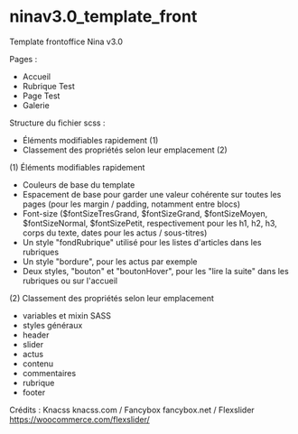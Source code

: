 # ninav3.0_template_front
Template frontoffice Nina v3.0

Pages :
<ul>
    <li>Accueil</li>
    <li>Rubrique Test</li>
    <li>Page Test</li>
    <li>Galerie</li>
</ul>

Structure du fichier scss :

<ul>
    <li>Éléments modifiables rapidement (1)</li>
    <li>Classement des propriétés selon leur emplacement (2)</li>
</ul>

(1) Éléments modifiables rapidement
<ul>
    <li>Couleurs de base du template</li>
    <li>Espacement de base pour garder une valeur cohérente sur toutes les pages (pour les margin / padding, notamment entre blocs)</li>
    <li>Font-size ($fontSizeTresGrand, $fontSizeGrand, $fontSizeMoyen, $fontSizeNormal, $fontSizePetit, respectivement pour les h1, h2, h3, corps du texte, dates pour les actus / sous-titres)</li>
    <li>Un style "fondRubrique" utilisé pour les listes d'articles dans les rubriques</li>
    <li>Un style "bordure", pour les actus par exemple</li>
    <li>Deux styles, "bouton" et "boutonHover", pour les "lire la suite" dans les rubriques ou sur l'accueil</li>
</ul>

(2) Classement des propriétés selon leur emplacement
<ul>
    <li>variables et mixin SASS</li>
    <li>styles généraux</li>
    <li>header</li>
    <li>slider</li>
    <li>actus</li>
    <li>contenu</li>
    <li>commentaires</li>
    <li>rubrique</li>
    <li>footer</li>
</ul>

Crédits : 
Knacss knacss.com / Fancybox fancybox.net / Flexslider https://woocommerce.com/flexslider/